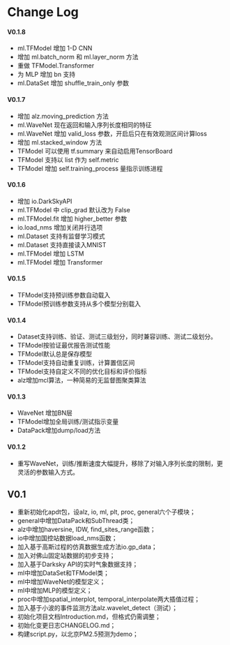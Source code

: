 # Change Log

#### V0.1.8
- ml.TFModel 增加 1-D CNN
- 增加 ml.batch_norm 和 ml.layer_norm 方法
- 重做 TFModel.Transformer
- 为 MLP 增加 bn 支持
- ml.DataSet 增加 shuffle_train_only 参数

#### V0.1.7
- 增加 alz.moving_prediction 方法
- ml.WaveNet 现在返回和输入序列长度相同的特征
- ml.WaveNet 增加 valid_loss 参数，开启后只在有效观测区间计算loss
- 增加 ml.stacked_window 方法
- TFModel 可以使用 tf.summary 来自动启用TensorBoard
- TFModel 支持以 list 作为 self.metric
- TFModel 增加 self.training_process 量指示训练进程

#### V0.1.6
- 增加 io.DarkSkyAPI
- ml.TFModel 中 clip_grad 默认改为 False
- ml.TFModel.fit 增加 higher_better 参数
- io.load_nms 增加关闭并行选项
- ml.Dataset 支持有监督学习模式
- ml.Dataset 支持直接读入MNIST
- ml.TFModel 增加 LSTM
- ml.TFModel 增加 Transformer

#### V0.1.5
- TFModel支持预训练参数自动载入
- TFModel预训练参数支持从多个模型分别载入

#### V0.1.4
- Dataset支持训练、验证、测试三级划分，同时兼容训练、测试二级划分。
- TFModel按验证最优报告测试性能
- TFModel默认总是保存模型
- TFModel支持自动重复训练，计算置信区间
- TFModel支持自定义不同的优化目标和评价指标
- alz增加mcl算法，一种简易的无监督图聚类算法

#### V0.1.3
- WaveNet 增加BN层
- TFModel增加全局训练/测试指示变量
- DataPack增加dump/load方法

#### V0.1.2
- 重写WaveNet，训练/推断速度大幅提升，移除了对输入序列长度的限制，更灵活的参数输入方式。

## V0.1

- 重新初始化apdt包，设alz, io, ml, plt, proc, general六个子模块；
- general中增加DataPack和SubThread类；
- alz中增加haversine, IDW, find_sites_range函数；
- io中增加国控站数据load_nms函数；
- 加入基于高斯过程的仿真数据生成方法io.gp_data；
- 加入对佛山固定站数据的初步支持；
- 加入基于Darksky API的实时气象数据支持；
- ml中增加DataSet和TFModel类；
- ml中增加WaveNet的模型定义；
- ml中增加MLP的模型定义；
- proc中增加spatial_interplot, temporal_interpolate两大插值过程；
- 加入基于小波的事件监测方法alz.wavelet_detect（测试）；
- 初始化项目文档Introduction.md，但格式仍需调整；
- 初始化变更日志CHANGELOG.md；
- 构建script.py，以北京PM2.5预测为demo；
